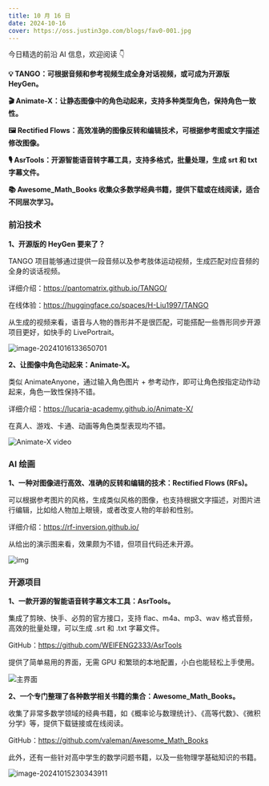 ```yaml
---
title: 10 月 16 日
date: 2024-10-16
cover: https://oss.justin3go.com/blogs/fav0-001.jpg
---
```


今日精选的前沿 AI 信息，欢迎阅读 👇

**💡 TANGO：可根据音频和参考视频生成全身对话视频，或可成为开源版 HeyGen。**

**🎬 Animate-X：让静态图像中的角色动起来，支持多种类型角色，保持角色一致性。**

**🖼️ Rectified Flows：高效准确的图像反转和编辑技术，可根据参考图或文字描述修改图像。**

**🎙️ AsrTools：开源智能语音转字幕工具，支持多格式，批量处理，生成 srt 和 txt 字幕文件。**

**📚 Awesome_Math_Books 收集众多数学经典书籍，提供下载或在线阅读，适合不同层次学习。**



### 前沿技术

**1、开源版的 HeyGen 要来了？**

TANGO 项目能够通过提供一段音频以及参考肢体运动视频，生成匹配对应音频的全身的谈话视频。

详细介绍：https://pantomatrix.github.io/TANGO/

在线体验：https://huggingface.co/spaces/H-Liu1997/TANGO

从生成的视频来看，语音与人物的唇形并不是很匹配，可能搭配一些唇形同步开源项目更好，如快手的 LivePortrait。

![image-20241016133650701](https://cdn.jsdelivr.net/gh/freelander/oss@master/ai-daily/2024-10-16/image-20241016133650701.png)



**2、让图像中角色动起来：Animate-X。**

类似 AnimateAnyone，通过输入角色图片 + 参考动作，即可让角色按指定动作动起来，角色一致性保持不错。

详细介绍：https://lucaria-academy.github.io/Animate-X/

在真人、游戏、卡通、动画等角色类型表现均不错。

![Animate-X video](https://cdn.jsdelivr.net/gh/freelander/oss@master/ai-daily/2024-10-16/Animate-X%20video.gif)

### AI 绘画

**1、一种对图像进行高效、准确的反转和编辑的技术：Rectified Flows (RFs)。**

可以根据参考图片的风格，生成类似风格的图像，也支持根据文字描述，对图片进行编辑，比如给人物加上眼镜，或者改变人物的年龄和性别。

详细介绍：https://rf-inversion.github.io/

从给出的演示图来看，效果颇为不错，但项目代码还未开源。

![img](https://cdn.jsdelivr.net/gh/freelander/oss@master/ai-daily/2024-10-16/main.png)



### 开源项目

**1、一款开源的智能语音转字幕文本工具：AsrTools。**

集成了剪映、快手、必剪的官方接口，支持 flac、m4a、mp3、wav 格式音频，高效的批量处理，可以生成 .srt 和 .txt 字幕文件。

GitHub：https://github.com/WEIFENG2333/AsrTools

提供了简单易用的界面，无需 GPU 和繁琐的本地配置，小白也能轻松上手使用。

![主界面](https://cdn.jsdelivr.net/gh/freelander/oss@master/ai-daily/2024-10-15/main_window.png)



**2、一个专门整理了各种数学相关书籍的集合：Awesome_Math_Books。**

收集了非常多数学领域的经典书籍，如《概率论与数理统计》、《高等代数》、《微积分学》等，提供下载链接或在线阅读。

GitHub：https://github.com/valeman/Awesome_Math_Books

此外，还有一些针对高中学生的数学问题书籍，以及一些物理学基础知识的书籍。

![image-20241015230343911](https://cdn.jsdelivr.net/gh/freelander/oss@master/ai-daily/2024-10-15/image-20241015230343911.png)



